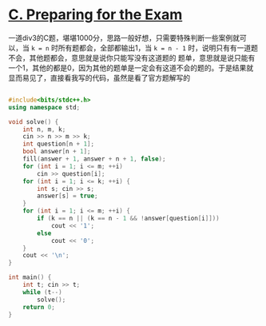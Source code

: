 # [C. Preparing for the Exam](https://codeforces.com/contest/2051/problem/C)

一道div3的C题，堪堪1000分，思路一般好想，只需要特殊判断一些案例就可以，当 `k = n` 时所有题都会，全部都输出1，当 `k = n - 1` 时，说明只有有一道题不会，其他题都会，意思就是说你只能写没有这道题的
题单，意思就是说只能有一个1，其他的都是0，因为其他的题单是一定会有这道不会的题的。于是结果就显而易见了，直接看我写的代码，虽然是看了官方题解写的

```cpp

#include<bits/stdc++.h>
using namespace std;

void solve() {
    int n, m, k;
    cin >> n >> m >> k;
    int question[n + 1];
    bool answer[n + 1];
    fill(answer + 1, answer + n + 1, false);
    for (int i = 1; i <= m; ++i)
        cin >> question[i];
    for (int i = 1; i <= k; ++i) {
        int s; cin >> s;
        answer[s] = true;
    }
    for (int i = 1; i <= m; ++i) {
        if (k == n || (k == n - 1 && !answer[question[i]]))
            cout << '1';
        else
            cout << '0';
    }
    cout << '\n';
}

int main() {
    int t; cin >> t;
    while (t--) 
        solve();
    return 0;
}
```
